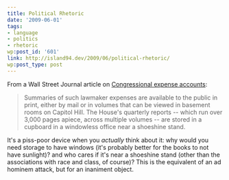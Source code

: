 ```yaml
---
title: Political Rhetoric
date: '2009-06-01'
tags:
- language
- politics
- rhetoric
wp:post_id: '601'
link: http://island94.dev/2009/06/political-rhetoric/
wp:post_type: post
---
```


From a Wall Street Journal article on <a href="http://online.wsj.com/article/SB124381530535870685.html">Congressional expense accounts</a>:

<blockquote>Summaries of such lawmaker expenses are available to the public in print, either by mail or in volumes that can be viewed in basement rooms on Capitol Hill. The House's quarterly reports -- which run over 3,000 pages apiece, across multiple volumes -- are stored in a cupboard in a windowless office near a shoeshine stand.</blockquote>

It's a piss-poor device when you <em>actually </em>think about it: why would you need storage to have windows (it's probably better for the books to not have sunlight)? and who cares if it's near a shoeshine stand (other than the associations with race and class, of course)? This is the equivalent of an ad hominem attack, but for an inaniment object.

